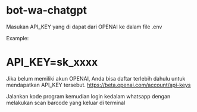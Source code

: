 # bot-wa-chatgpt

Masukan API_KEY yang di dapat dari OPENAI ke dalam file .env

Example: 
# API_KEY=sk_xxxx

Jika belum memiliki akun OPENAI, Anda bisa daftar terlebih dahulu untuk mendapatkan API_KEY tersebut.
https://beta.openai.com/account/api-keys

Jalankan kode program kemudian login kedalam whatsapp dengan melakukan scan barcode yang keluar di terminal
